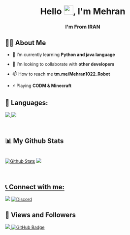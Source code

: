 <!-- 👋 Hi, I’m @Mehran1022mm
- 👀 I’m interested in ...
- 🌱 I’m currently learning ...
- 💞️ I’m looking to collaborate on ...
- 📫 How to reach me ...--->


<h1 align="center">Hello <img src="https://raw.githubusercontent.com/MartinHeinz/MartinHeinz/master/wave.gif" width="30px">, I'm Mehran</h1>
<h3 align="center">I'm From IRAN</h3>


## 🙋‍♂️ About Me

- 🌱 I’m currently learning **Python and java language**

- 👯 I’m looking to collaborate with **other developers**


- 📫 How to reach me **tm.me/Mehran1022_Robot**

- ⚡ Playing **CODM & Minecraft**

## 🚀 Languages:

<p align="left"> 
    <a href="https://www.python.org" target="_blank"> <img src="https://img.icons8.com/color/48/000000/python.png"/> </a> 
    <a style="padding-right:8px;" href="https://nodejs.org" target="_blank"> <img src="https://img.icons8.com/color/48/000000/nodejs.png"/> </a> 
</p>
<!-- [![React Badge](https://img.shields.io/badge/-React-61DBFB?style=for-the-badge&labelColor=black&logo=react&logoColor=61DBFB)](#)  [![Javascript Badge](https://img.shields.io/badge/-Javascript-F0DB4F?style=for-the-badge&labelColor=black&logo=javascript&logoColor=F0DB4F)](#) [![Typescript Badge](https://img.shields.io/badge/-Typescript-007acc?style=for-the-badge&labelColor=black&logo=typescript&logoColor=007acc)](#) [![Nodejs Badge](https://img.shields.io/badge/-Nodejs-3C873A?style=for-the-badge&labelColor=black&logo=node.js&logoColor=3C873A)](#) [![GraphQL Badge](https://img.shields.io/badge/-GraphQl-e535ab?style=for-the-badge&labelColor=black&logo=node.js&logoColor=e535ab)](#) -->
<br/>

## 📊 My Github Stats

  <br/>
    <a href="https://github.com/valaDevs/github-readme-stats"><img alt="Github Stats" src="https://github-readme-stats.vercel.app/api?username=mehran1022mm&show_icons=true&count_private=true&theme=react&hide_border=true&bg_color=0D1117" /></a>
<img src="https://github-readme-stats.vercel.app/api/top-langs/?username=Mehran1022mm&langs_count=8&layout=compact&theme=react&hide_border=true&bg_color=0D1117">
<a href="https://github.com/Mehran1022?tab=followers">
  <br/>



<br/>
<br/>

## 📞 Connect with me:
<p align="left">

<a href = "https://telegram.org/mehran1022_robot"><img src="https://img.icons8.com/fluent/50/000000/telegram-app.png"/></a>
<a href="https://discord.com/users/759836059236040717"><img src="https://skillicons.dev/icons?i=discord" alt="Discord"/></a>

</p>

## 👀 Views and Followers
<a href="https://github.com/Meghna-DAS/github-profile-views-counter">
    <img src="https://komarev.com/ghpvc/?username=mehran1022mm">
</a>
<a href="https://github.com/mehran1022?tab=followers"><img src="https://img.shields.io/github/followers/mehran1022mm?label=Followers&style=social" alt="GitHub Badge"></a>
